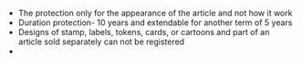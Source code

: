 - The protection only for the appearance of the article and not how it work
- Duration protection- 10 years and extendable for another term of 5 years
- Designs of stamp, labels, tokens, cards, or cartoons and part of an article sold separately can not be registered
- 